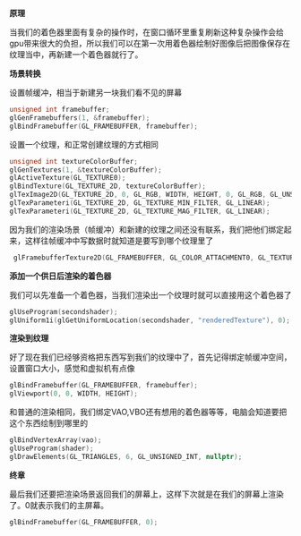 **原理**

当我们的着色器里面有复杂的操作时，在窗口循环里重复刷新这种复杂操作会给gpu带来很大的负担，所以我们可以在第一次用着色器绘制好图像后把图像保存在纹理当中，再新建一个着色器就行了。

**场景转换**

设置帧缓冲，相当于新建另一块我们看不见的屏幕

```cpp
unsigned int framebuffer;
glGenFramebuffers(1, &framebuffer);
glBindFramebuffer(GL_FRAMEBUFFER, framebuffer);
```

设置一个纹理，和正常创建纹理的方式相同

```cpp
unsigned int textureColorBuffer;
glGenTextures(1, &textureColorBuffer);
glActiveTexture(GL_TEXTURE0);
glBindTexture(GL_TEXTURE_2D, textureColorBuffer);
glTexImage2D(GL_TEXTURE_2D, 0, GL_RGB, WIDTH, HEIGHT, 0, GL_RGB, GL_UNSIGNED_BYTE, NULL);
glTexParameteri(GL_TEXTURE_2D, GL_TEXTURE_MIN_FILTER, GL_LINEAR);
glTexParameteri(GL_TEXTURE_2D, GL_TEXTURE_MAG_FILTER, GL_LINEAR);
```

因为我们的渲染场景（帧缓冲）和新建的纹理之间还没有联系，我们把他们绑定起来，这样往帧缓冲中写数据时就知道是要写到哪个纹理里了

```cpp
 glFramebufferTexture2D(GL_FRAMEBUFFER, GL_COLOR_ATTACHMENT0, GL_TEXTURE_2D, textureColorBuffer, 0);//将纹理附加到帧缓冲对象的函数
```

**添加一个供日后渲染的着色器**

我们可以先准备一个着色器，当我们渲染出一个纹理时就可以直接用这个着色器了

```cpp
glUseProgram(secondshader);
glUniform1i(glGetUniformLocation(secondshader, "renderedTexture"), 0);
```

**渲染到纹理**

好了现在我们已经够资格把东西写到我们的纹理中了，首先记得绑定帧缓冲空间，设置窗口大小，感觉和虚拟机有点像

```cpp
glBindFramebuffer(GL_FRAMEBUFFER, framebuffer);
glViewport(0, 0, WIDTH, HEIGHT);
```

和普通的渲染相同，我们绑定VAO,VBO还有想用的着色器等等，电脑会知道要把这个东西绘制到哪里的

```cpp
glBindVertexArray(vao);
glUseProgram(shader);
glDrawElements(GL_TRIANGLES, 6, GL_UNSIGNED_INT, nullptr);
```

**终章**

最后我们还要把渲染场景返回我们的屏幕上，这样下次就是在我们的屏幕上渲染了。0就表示我们的主屏幕。

```cpp
glBindFramebuffer(GL_FRAMEBUFFER, 0);
```

